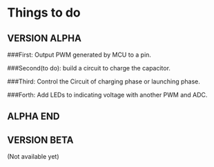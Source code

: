 # Things to do

## VERSION ALPHA

  ###First: Output PWM generated by MCU to a pin.

  ###Second(to do): build a circuit to charge the capacitor.

  ###Third: Control the Circuit of charging phase or launching phase.

  ###Forth: Add LEDs to indicating voltage with another PWM and ADC.

## ALPHA END


## VERSION BETA
(Not available yet)

